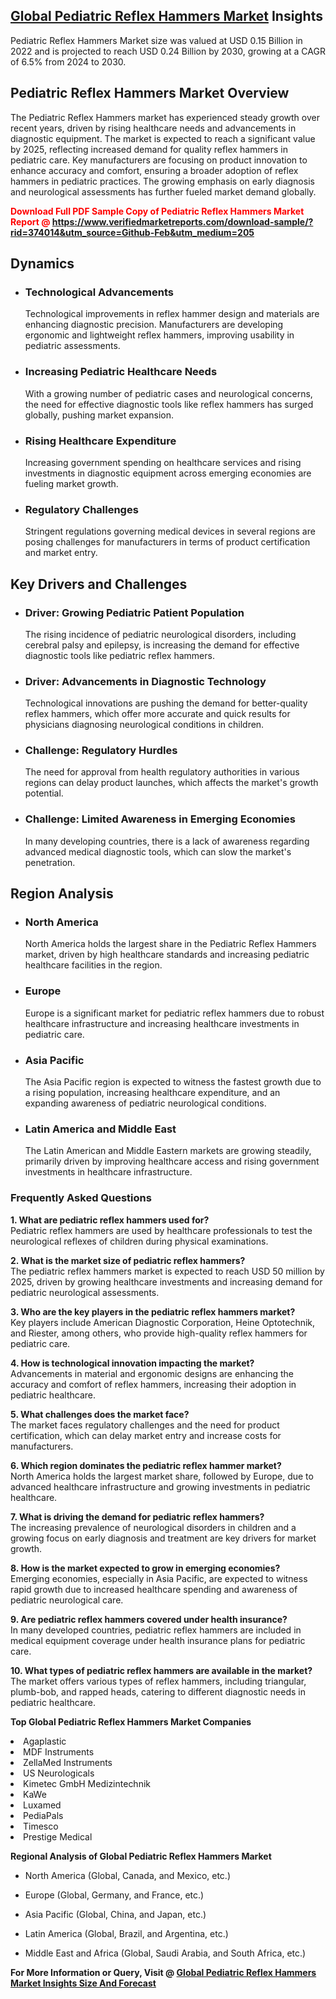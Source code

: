 <h2><a href="https://www.verifiedmarketreports.com/download-sample/?rid=374014&amp;utm_source=Github&amp;utm_medium=205" target="_blank">Global Pediatric Reflex Hammers Market</a> Insights</h2><p>Pediatric Reflex Hammers Market size was valued at USD 0.15 Billion in 2022 and is projected to reach USD 0.24 Billion by 2030, growing at a CAGR of 6.5% from 2024 to 2030.</p><p> <h2>Pediatric Reflex Hammers Market Overview</h2> <p>The Pediatric Reflex Hammers market has experienced steady growth over recent years, driven by rising healthcare needs and advancements in diagnostic equipment. The market is expected to reach a significant value by 2025, reflecting increased demand for quality reflex hammers in pediatric care. Key manufacturers are focusing on product innovation to enhance accuracy and comfort, ensuring a broader adoption of reflex hammers in pediatric practices. The growing emphasis on early diagnosis and neurological assessments has further fueled market demand globally.</p> <p><strong><p><span class=""><span style="color: #ff0000;"><strong>Download Full PDF Sample Copy of Pediatric Reflex Hammers Market Report</strong> @ </span><a href="https://www.verifiedmarketreports.com/download-sample/?rid=374014&amp;utm_source=Github-Feb&amp;utm_medium=205" target="_blank">https://www.verifiedmarketreports.com/download-sample/?rid=374014&amp;utm_source=Github-Feb&amp;utm_medium=205</a></span></p></strong></p> <h2>Dynamics</h2> <ul> <li><h3>Technological Advancements</h3>Technological improvements in reflex hammer design and materials are enhancing diagnostic precision. Manufacturers are developing ergonomic and lightweight reflex hammers, improving usability in pediatric assessments.</li> <li><h3>Increasing Pediatric Healthcare Needs</h3>With a growing number of pediatric cases and neurological concerns, the need for effective diagnostic tools like reflex hammers has surged globally, pushing market expansion.</li> <li><h3>Rising Healthcare Expenditure</h3>Increasing government spending on healthcare services and rising investments in diagnostic equipment across emerging economies are fueling market growth.</li> <li><h3>Regulatory Challenges</h3> Stringent regulations governing medical devices in several regions are posing challenges for manufacturers in terms of product certification and market entry.</li> </ul> <h2>Key Drivers and Challenges</h2> <ul> <li><h3>Driver: Growing Pediatric Patient Population</h3>The rising incidence of pediatric neurological disorders, including cerebral palsy and epilepsy, is increasing the demand for effective diagnostic tools like pediatric reflex hammers.</li> <li><h3>Driver: Advancements in Diagnostic Technology</h3>Technological innovations are pushing the demand for better-quality reflex hammers, which offer more accurate and quick results for physicians diagnosing neurological conditions in children.</li> <li><h3>Challenge: Regulatory Hurdles</h3>The need for approval from health regulatory authorities in various regions can delay product launches, which affects the market's growth potential.</li> <li><h3>Challenge: Limited Awareness in Emerging Economies</h3>In many developing countries, there is a lack of awareness regarding advanced medical diagnostic tools, which can slow the market's penetration.</li> </ul> <h2>Region Analysis</h2> <ul> <li><h3>North America</h3>North America holds the largest share in the Pediatric Reflex Hammers market, driven by high healthcare standards and increasing pediatric healthcare facilities in the region.</li> <li><h3>Europe</h3>Europe is a significant market for pediatric reflex hammers due to robust healthcare infrastructure and increasing healthcare investments in pediatric care.</li> <li><h3>Asia Pacific</h3>The Asia Pacific region is expected to witness the fastest growth due to a rising population, increasing healthcare expenditure, and an expanding awareness of pediatric neurological conditions.</li> <li><h3>Latin America and Middle East</h3>The Latin American and Middle Eastern markets are growing steadily, primarily driven by improving healthcare access and rising government investments in healthcare infrastructure.</li> </ul> <h3>Frequently Asked Questions</h3> <p><strong>1. What are pediatric reflex hammers used for?</strong><br> Pediatric reflex hammers are used by healthcare professionals to test the neurological reflexes of children during physical examinations.</p> <p><strong>2. What is the market size of pediatric reflex hammers?</strong><br> The pediatric reflex hammers market is expected to reach USD 50 million by 2025, driven by growing healthcare investments and increasing demand for pediatric neurological assessments.</p> <p><strong>3. Who are the key players in the pediatric reflex hammers market?</strong><br> Key players include American Diagnostic Corporation, Heine Optotechnik, and Riester, among others, who provide high-quality reflex hammers for pediatric care.</p> <p><strong>4. How is technological innovation impacting the market?</strong><br> Advancements in material and ergonomic designs are enhancing the accuracy and comfort of reflex hammers, increasing their adoption in pediatric healthcare.</p> <p><strong>5. What challenges does the market face?</strong><br> The market faces regulatory challenges and the need for product certification, which can delay market entry and increase costs for manufacturers.</p> <p><strong>6. Which region dominates the pediatric reflex hammer market?</strong><br> North America holds the largest market share, followed by Europe, due to advanced healthcare infrastructure and growing investments in pediatric healthcare.</p> <p><strong>7. What is driving the demand for pediatric reflex hammers?</strong><br> The increasing prevalence of neurological disorders in children and a growing focus on early diagnosis and treatment are key drivers for market growth.</p> <p><strong>8. How is the market expected to grow in emerging economies?</strong><br> Emerging economies, especially in Asia Pacific, are expected to witness rapid growth due to increased healthcare spending and awareness of pediatric neurological care.</p> <p><strong>9. Are pediatric reflex hammers covered under health insurance?</strong><br> In many developed countries, pediatric reflex hammers are included in medical equipment coverage under health insurance plans for pediatric care.</p> <p><strong>10. What types of pediatric reflex hammers are available in the market?</strong><br> The market offers various types of reflex hammers, including triangular, plumb-bob, and rapped heads, catering to different diagnostic needs in pediatric healthcare.</p> </p><p><strong>Top Global Pediatric Reflex Hammers Market Companies</strong></p><div data-test-id=""><p><li>Agaplastic</li><li> MDF Instruments</li><li> ZellaMed Instruments</li><li> US Neurologicals</li><li> Kimetec GmbH Medizintechnik</li><li> KaWe</li><li> Luxamed</li><li> PediaPals</li><li> Timesco</li><li> Prestige Medical</li></p><div><strong>Regional Analysis of&nbsp;Global Pediatric Reflex Hammers Market</strong></div><ul><li dir="ltr"><p dir="ltr">North America&nbsp;(Global, Canada, and Mexico, etc.)</p></li><li dir="ltr"><p dir="ltr">Europe (Global, Germany, and France, etc.)</p></li><li dir="ltr"><p dir="ltr">Asia Pacific&nbsp;(Global, China, and Japan, etc.)</p></li><li dir="ltr"><p dir="ltr">Latin America&nbsp;(Global, Brazil, and Argentina, etc.)</p></li><li dir="ltr">Middle East and Africa&nbsp;(Global, Saudi Arabia, and South Africa, etc.)</li></ul><p><strong>For More Information or Query, Visit @&nbsp;</strong><strong><a href="https://www.verifiedmarketreports.com/product/pediatric-reflex-hammers-market/?utm_source=Github&amp;utm_medium=205" target="_blank">Global Pediatric Reflex Hammers Market Insights Size And Forecast</a></strong></p></div>
